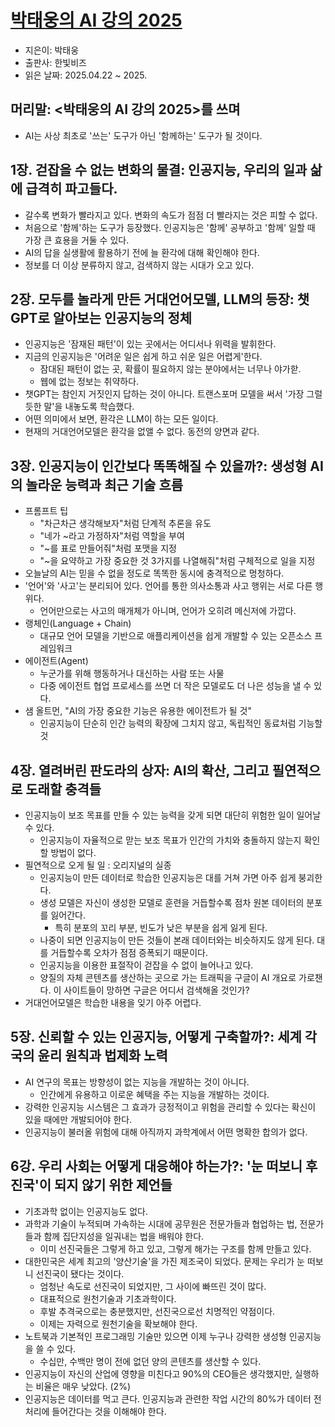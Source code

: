 # [박태웅의 AI 강의 2025](https://search.shopping.naver.com/book/catalog/50274887627?cat_id=50005821&frm=PBOKMOD&query=%EB%B0%95%ED%83%9C%EC%9B%85%EC%9D%98+AI+%EA%B0%95%EC%9D%98+2025&NaPm=ct%3Dma9gqyqw%7Cci%3D644aab034682badff4dcf4fd791133d9d10ad74b%7Ctr%3Dboknx%7Csn%3D95694%7Chk%3D545e11a89bb0fe161b4fb66771be921eb69f3c9d)
- 지은이: 박태웅
- 출판사: 한빛비즈
- 읽은 날짜: 2025.04.22 ~ 2025.

## 머리말: <박태웅의 AI 강의 2025>를 쓰며
- AI는 사상 최초로 '쓰는' 도구가 아닌 '함께하는' 도구가 될 것이다.

## 1장. 걷잡을 수 없는 변화의 물결: 인공지능, 우리의 일과 삶에 급격히 파고들다.
- 갈수록 변화가 빨라지고 있다. 변화의 속도가 점점 더 빨라지는 것은 피할 수 없다.
- 처음으로 '함께'하는 도구가 등장했다. 인공지능은 '함께' 공부하고 '함께' 일할 때 가장 큰 효용을 거둘 수 있다.
- AI의 답을 실생활에 활용하기 전에 늘 환각에 대해 확인해야 한다.
- 정보를 더 이상 분류하지 않고, 검색하지 않는 시대가 오고 있다.

## 2장. 모두를 놀라게 만든 거대언어모델, LLM의 등장: 챗GPT로 알아보는 인공지능의 정체
- 인공지능은 '잠재된 패턴'이 있는 곳에서는 어디서나 위력을 발휘한다.
- 지금의 인공지능은 '어려운 일은 쉽게 하고 쉬운 일은 어렵게'한다.
  - 잠대된 패턴이 없는 곳, 확률이 필요하지 않는 분야에서는 너무나 야가핟.
  - 웹에 없는 정보는 취약하다.
- 챗GPT는 참인지 거짓인지 답하는 것이 아니다. 트랜스포머 모델을 써서 '가장 그럴듯한 말'을 내놓도록 학습했다.
- 어떤 의미에서 보면, 환각은 LLM이 하는 모든 일이다.
- 현재의 거대언어모델은 환각을 없앨 수 없다. 동전의 양면과 같다.

## 3장. 인공지능이 인간보다 똑똑해질 수 있을까?: 생성형 AI의 놀라운 능력과 최근 기술 흐름
- 프롬프트 팁
  - "차근차근 생각해보자"처럼 단계적 추론을 유도
  - "네가 ~라고 가정하자"처럼 역할을 부여
  - "~를 표로 만들어줘"처럼 포맷을 지정
  - "~을 요약하고 가장 중요한 것 3가지를 나열해줘"처럼 구체적으로 일을 지정
- 오늘날의 AI는 믿을 수 없을 정도로 똑똑한 동시에 충격적으로 멍청하다.
- '언어'와 '사고'는 분리되어 있다. 언어를 통한 의사소통과 사고 행위는 서로 다른 행위다.
  - 언어만으로는 사고의 매개체가 아니며, 언어가 오히려 메신저에 가깝다.
- 랭체인(Language + Chain)
  - 대규모 언어 모델을 기반으로 애플리케이션을 쉽게 개발할 수 있는 오픈소스 프레임워크
- 에이전트(Agent)
  - 누군가를 위해 행동하거나 대신하는 사람 또는 사물
  - 다중 에이전트 협업 프로세스를 쓰면 더 작은 모델로도 더 나은 성능을 낼 수 있다.
- 샘 올트먼, "AI의 가장 중요한 기능은 유용한 에이전트가 될 것"
  - 인공지능이 단순히 인간 능력의 확장에 그치지 않고, 독립적인 동료처럼 기능할 것

## 4장. 열려버린 판도라의 상자: AI의 확산, 그리고 필연적으로 도래할 충격들
- 인공지능이 보조 목표를 만들 수 있는 능력을 갖게 되면 대단히 위험한 일이 일어날 수 있다.
  - 인공지능이 자율적으로 맏는 보조 목표가 인간의 가치와 충돌하지 않는지 확인할 방법이 없다.
- 필연적으로 오게 될 일 : 오리지널의 실종
  - 인공지능이 만든 데이터로 학습한 인공지능은 대를 거쳐 가면 아주 쉽게 붕괴한다.
  - 생성 모델은 자신이 생성한 모델로 훈련을 거듭할수록 점차 원본 데이터의 분포를 잃어간다.
    - 특히 분포의 꼬리 부분, 빈도가 낮은 부분을 쉽게 잃게 된다.
  - 나중이 되면 인공지능이 만든 것들이 본래 데이터와는 비슷하지도 않게 된다. 대를 거듭할수록 오차가 점점 증폭되기 때문이다.
  - 인공지능을 이용한 표절작이 걷잡을 수 없이 늘어나고 있다.
  - 양질의 자체 콘텐츠를 생산하는 곳으로 가는 트래픽을 구글이 AI 개요로 가로챈다. 이 사이트들이 망하면 구글은 어디서 검색해올 것인가?
- 거대언어모델은 학습한 내용을 잊기 아주 어렵다.

## 5장. 신뢰할 수 있는 인공지능, 어떻게 구축할까?: 세계 각국의 윤리 원칙과 법제화 노력
- AI 연구의 목표는 방향성이 없는 지능을 개발하는 것이 아니다.
  - 인간에게 유용하고 이로운 혜택을 주는 지능을 개발하는 것이다.
- 강력한 인공지능 시스템은 그 효과가 긍정적이고 위험을 관리할 수 있다는 확신이 있을 때에만 개발되어야 한다.
- 인공지능이 불러올 위험에 대해 아직까지 과학계에서 어떤 명확한 합의가 없다.

## 6강. 우리 사회는 어떻게 대응해야 하는가?: '눈 떠보니 후진국'이 되지 않기 위한 제언들
- 기초과학 없이는 인공지능도 없다.
- 과학과 기술이 누적되며 가속하는 시대에 공무원은 전문가들과 협업하는 법, 전문가들과 함께 집단지성을 일궈내는 법을 배워야 한다.
  - 이미 선진국들은 그렇게 하고 있고, 그렇게 해가는 구조를 함께 만들고 있다.
- 대한민국은 세계 최고의 '양산기술'을 가진 제조국이 되었다. 문제는 우리가 눈 떠보니 선진국이 됐다는 것이다.
  - 엄청난 속도로 선진국이 되었지만, 그 사이에 빠뜨린 것이 많다.
  - 대표적으로 원천기술과 기초과학이다.
  - 후발 추격국으로는 충분했지만, 선진국으로선 치명적인 약점이다.
  - 이제는 자력으로 원천기술을 확보해야 한다.
- 노트북과 기본적인 프로그래밍 기술만 있으면 이제 누구나 강력한 생성형 인공지능을 쓸 수 있다.
  - 수십만, 수백만 명이 전에 없던 양의 콘텐츠를 생산할 수 있다.
- 인공지능이 자신의 산업에 영향을 미친다고 90%의 CEO들은 생각했지만, 실행하는 비율은 매우 낮았다. (2%)
- 인공지능은 데이터를 먹고 큰다. 인공지능과 관련한 작업 시간의 80%가 데이터 전처리에 들어간다는 것을 이해해야 한다.
